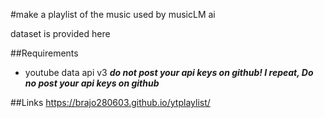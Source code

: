 #make a playlist of the music used by musicLM ai

dataset is provided here


##Requirements
- youtube data api v3
	***do not post your api keys on github! I repeat, Do no post your api keys on github***


##Links
https://brajo280603.github.io/ytplaylist/

